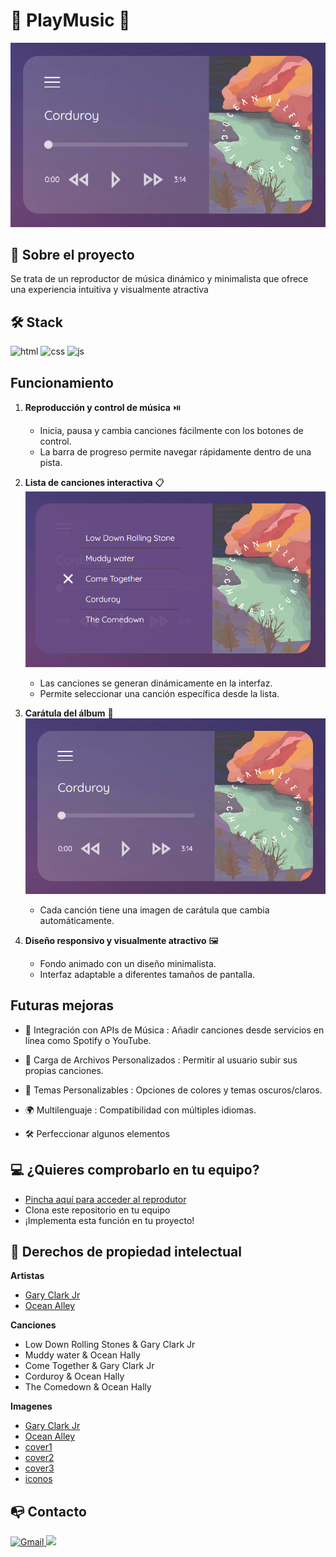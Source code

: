 # 🎸 PlayMusic 🎸

![Imagen de la aplicación convirtiendo de Celsius a Fahrenheit](./img/Captura1.png)

## 📜 Sobre el proyecto 

Se trata de un reproductor de música dinámico y minimalista que ofrece una experiencia intuitiva y visualmente atractiva 

## 🛠️ Stack 

![html](https://img.shields.io/badge/html5-orange?logo=html5) ![css](https://img.shields.io/badge/CSS3-blue?logo=CSS3) ![js](https://img.shields.io/badge/JavaScript-yellow?logo=JavaScript) 

## Funcionamiento

1. **Reproducción y control de música** ⏯️ 
   - Inicia, pausa y cambia canciones fácilmente con los botones de control.
   - La barra de progreso permite navegar rápidamente dentro de una pista.

2. **Lista de canciones interactiva** 📋  
![Imagen de la aplicación convirtiendo de Celsius a Fahrenheit](./img/Captura2.png)
   - Las canciones se generan dinámicamente en la interfaz.
   - Permite seleccionar una canción específica desde la lista.

3. **Carátula del álbum** 🎴
![Imagen de la aplicación convirtiendo de Celsius a Fahrenheit](./img/Captura1.png)
   - Cada canción tiene una imagen de carátula que cambia automáticamente.

4. **Diseño responsivo y visualmente atractivo** 🖼️
   - Fondo animado con un diseño minimalista.
   - Interfaz adaptable a diferentes tamaños de pantalla.

## Futuras mejoras 

- 🚀 Integración con APIs de Música : Añadir canciones desde servicios en línea como Spotify o YouTube.

- 📂 Carga de Archivos Personalizados : Permitir al usuario subir sus propias canciones.

- 🎨 Temas Personalizables : Opciones de colores y temas oscuros/claros.

- 🌍 Multilenguaje : Compatibilidad con múltiples idiomas.

- 🛠️ Perfeccionar algunos elementos

## 💻 ¿Quieres comprobarlo en tu equipo? 

- [Pincha aquí para acceder al reprodutor](https://abrahamgalvezv.github.io/PlayMusic/)
- Clona este repositorio en tu equipo
- ¡Implementa esta función en tu proyecto! 

## 💼 Derechos de propiedad intelectual

**Artistas**

- [Gary Clark Jr](https://open.spotify.com/intl-es/artist/01aC2ikO4Xgb2LUpf9JfKp) 
- [Ocean Alley](https://open.spotify.com/intl-es/artist/18lpwfiys4GtdHWNUu9qQr)

**Canciones**

- Low Down Rolling Stones & Gary Clark Jr
- Muddy water & Ocean Hally
- Come Together & Gary Clark Jr
- Corduroy & Ocean Hally
- The Comedown & Ocean Hally 

**Imagenes**

- [Gary Clark Jr](https://www.instagram.com/garyclarkjr/?hl=es)
- [Ocean Alley](https://whenthehornblows.com/content/2023/7/3/live-review-ocean-alley-troxy-london-30062023)
- [cover1](https://pixabay.com/es/illustrations/instrumento-m%C3%BAsica-guitarra-musical-3888684/)
- [cover2](https://pixabay.com/es/illustrations/guitarra-instrumento-m%C3%BAsica-8343666/)
- [cover3](https://pixabay.com/es/illustrations/ai-generado-ni%C3%B1a-cantante-concierto-8586140/)
- [iconos](https://iconos8.es/)


## 📭 Contacto 

<a href="mailto:abraham.galvez.vives@gmail.com">
  <img src="https://img.shields.io/badge/Gmail-C6362C?style=for-the-badge&logo=gmail&logoColor=white" alt="Gmail" target="_blank" />
</a>
<a href="https://www.linkedin.com/in/abraham-galvez-vives/" target="_blank"><img src="https://img.shields.io/badge/-LinkedIn-%230077B5?style=for-the-badge&logo=linkedin&logoColor=white" target="_blank"></a> 
</p>